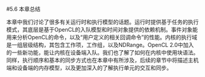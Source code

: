#5.6 本章总结

本章中我们讨论了很多有关运行时和执行模型的话题。运行时提供基于任务的执行模式，其底层是基于OpenCL的入队模型和时间对象提供的依赖机制。事件对象能用来分析OpenCL的命令，以及“用户定义的相关回调命令”的性能。内核的执行域是一组层级结构，其包含工作项，工作组，以及NDRange。OpenCL 2.0中加入的一些新功能，能让内核在设备端入队。我们也了解了如何在内核中使用块语法。同样，执行顺序和基本的同步方式也在本章中有所涉及，后续的章节中将描述主机端和设备端的内存模型，以及更加深入的了解执行单元的交互和同步。